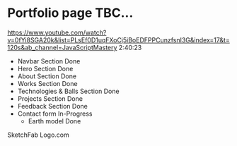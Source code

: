 # Portfolio page TBC...

https://www.youtube.com/watch?v=0fYi8SGA20k&list=PLsEf0D1uqFXoCj5iBoEDFPPCunzfsnI3G&index=17&t=120s&ab_channel=JavaScriptMastery
2:40:23

- Navbar Section Done
- Hero Section Done
- About Section Done
- Works Section Done
- Technologies & Balls Section Done
- Projects Section Done
- Feedback Section Done
- Contact form In-Progress
    - Earth model Done

SketchFab
Logo.com